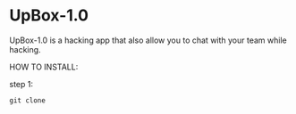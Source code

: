 # UpBox-1.0
UpBox-1.0 is a hacking app that also allow you to chat with your team while hacking.

HOW TO INSTALL:

step 1: 

```
git clone
